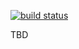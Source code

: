 [![build status](https://travis-ci.org/GiantPlantsSociety/graphite-rs.svg?branch=master)](https://travis-ci.org/GiantPlantsSociety/graphite-rs)

TBD
